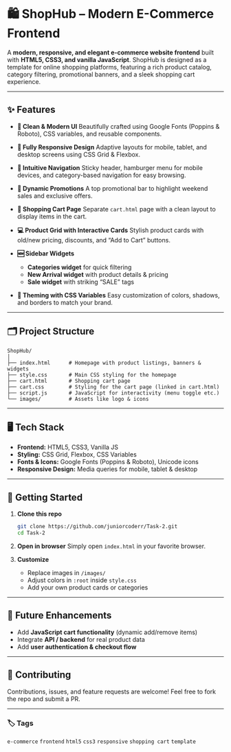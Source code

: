 # 🛍️ ShopHub – Modern E-Commerce Frontend

A **modern, responsive, and elegant e-commerce website frontend** built with **HTML5, CSS3, and vanilla JavaScript**. ShopHub is designed as a template for online shopping platforms, featuring a rich product catalog, category filtering, promotional banners, and a sleek shopping cart experience.

---

## ✨ Features

* **🎨 Clean & Modern UI**
  Beautifully crafted using Google Fonts (Poppins & Roboto), CSS variables, and reusable components.

* **📱 Fully Responsive Design**
  Adaptive layouts for mobile, tablet, and desktop screens using CSS Grid & Flexbox.

* **🧭 Intuitive Navigation**
  Sticky header, hamburger menu for mobile devices, and category-based navigation for easy browsing.

* **💸 Dynamic Promotions**
  A top promotional bar to highlight weekend sales and exclusive offers.

* **🛒 Shopping Cart Page**
  Separate `cart.html` page with a clean layout to display items in the cart.

* **💻 Product Grid with Interactive Cards**
  Stylish product cards with old/new pricing, discounts, and “Add to Cart” buttons.

* **🆕 Sidebar Widgets**

  * **Categories widget** for quick filtering
  * **New Arrival widget** with product details & pricing
  * **Sale widget** with striking “SALE” tags

* **🌈 Theming with CSS Variables**
  Easy customization of colors, shadows, and borders to match your brand.

---

## 🗂️ Project Structure

```
ShopHub/
│
├── index.html      # Homepage with product listings, banners & widgets
├── style.css       # Main CSS styling for the homepage
├── cart.html       # Shopping cart page
├── cart.css        # Styling for the cart page (linked in cart.html)
├── script.js       # JavaScript for interactivity (menu toggle etc.)
└── images/         # Assets like logo & icons
```

---

## 🖥️ Tech Stack

* **Frontend:** HTML5, CSS3, Vanilla JS
* **Styling:** CSS Grid, Flexbox, CSS Variables
* **Fonts & Icons:** Google Fonts (Poppins & Roboto), Unicode icons
* **Responsive Design:** Media queries for mobile, tablet & desktop

---

## 🚀 Getting Started

1. **Clone this repo**

   ```bash
   git clone https://github.com/juniorcoderr/Task-2.git
   cd Task-2
   ```

2. **Open in browser**
   Simply open `index.html` in your favorite browser.

3. **Customize**

   * Replace images in `/images/`
   * Adjust colors in `:root` inside `style.css`
   * Add your own product cards or categories

---

## 📝 Future Enhancements

* Add **JavaScript cart functionality** (dynamic add/remove items)
* Integrate **API / backend** for real product data
* Add **user authentication & checkout flow**

---

## 🤝 Contributing

Contributions, issues, and feature requests are welcome!
Feel free to fork the repo and submit a PR.

---

### 🏷️ Tags

`e-commerce` `frontend` `html5` `css3` `responsive` `shopping cart` `template`
